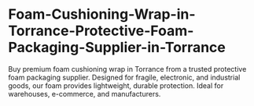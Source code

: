 # Foam-Cushioning-Wrap-in-Torrance-Protective-Foam-Packaging-Supplier-in-Torrance
Buy premium foam cushioning wrap in Torrance from a trusted protective foam packaging supplier. Designed for fragile, electronic, and industrial goods, our foam provides lightweight, durable protection. Ideal for warehouses, e-commerce, and manufacturers.

